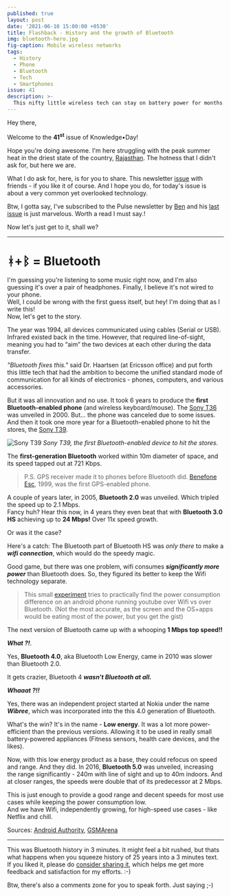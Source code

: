 ```yaml
---
published: true
layout: post
date: '2021-06-10 15:00:00 +0530'
title: Flashback - History and the growth of Bluetooth
img: bluetooth-hero.jpg
fig-caption: Mobile wireless networks
tags:
  - History
  - Phone
  - Bluetooth
  - Tech
  - Smartphones
issue: 41
description: >-
  This nifty little wireless tech can stay on battery power for months. You gotta know how this thing developed...
---
```

Hey there,

Welcome to the <strong>41<sup>st</sup></strong> issue of Knowledge•Day!  

Hope you're doing awesome. I'm here struggling with the peak summer heat in the driest state of the country, [Rajasthan](https://en.wikipedia.org/wiki/Rajasthan). The hotness that I didn't ask for, but here we are.  

What I do ask for, here, is for you to share. This newsletter [issue](https://knowledgeday.in/bluetooth-history/) with friends - if you like it of course. And I hope you do, for today's issue is about a very common yet overlooked technology.  

Btw, I gotta say, I've subscribed to the Pulse newsletter by [Ben](https://twitter.com/PerspectiveIX) and his [last issue](https://perspectiveix.substack.com/p/the-curiosity-itch) is just marvelous. Worth a read I must say.!  

Now let's just get to it, shall we?  

----

# ᚼ+ᛒ = Bluetooth

I'm guessing you're listening to some music right now, and I'm also guessing it's over a pair of headphones. Finally, I believe it's not wired to your phone.    
Well, I could be wrong with the first guess itself, but hey! I'm doing that as I write this!  
Now, let's get to the story.  

The year was 1994, all devices communicated using cables (Serial or USB). Infrared existed back in the time. However, that required line-of-sight, meaning you had to “aim” the two devices at each other during the data transfer.  

_"Bluetooth fixes this."_ said Dr. Haartsen (at Ericsson office) and put forth this little tech that had the ambition to become the unified standard mode of communication for all kinds of electronics - phones, computers, and various accessories.  

But it was all innovation and no use. It took 6 years to produce the **first Bluetooth-enabled phone** (and wireless keyboard/mouse). The [Sony T36](https://www.gsmarena.com/ericsson_t36-190.php) was unveiled in 2000. But... the phone was canceled due to some issues. And then it took one more year for a Bluetooth-enabled phone to hit the stores, the [Sony T39](https://www.gsmarena.com/ericsson_t39-252.php).   

![Sony T39](https://fdn.gsmarena.com/imgroot/news/21/05/flashback-bluetooht/inline/-650/gsmarena_005.jpg)
_Sony T39, the first Bluetooth-enabled device to hit the stores._

The **first-generation Bluetooth** worked within 10m diameter of space, and its speed tapped out at 721 Kbps.  

> P.S. GPS receiver made it to phones before Bluetooth did. [Benefone Esc](https://www.gsmarena.com/benefon_esc!-44.php), 1999, was the first GPS-enabled phone.  

A couple of years later, in 2005, **Bluetooth 2.0** was unveiled. Which tripled the speed up to 2.1 Mbps.  
Fancy huh? Hear this now, in 4 years they even beat that with **Bluetooth 3.0 HS** achieving up to **24 Mbps!** Over 11x speed growth.   

Or was it the case?  

Here's a catch: The Bluetooth part of Bluetooth HS was _only there_ to make a **_wifi connection_**, which would do the speedy magic.  

Good game, but there was one problem, wifi consumes **_significantly more power_** than Bluetooth does. So, they figured its better to keep the Wifi technology separate.  

> This small [experiment](https://www.clearevo.com/ecodroidlink/bluetooth_vs_wifi_on_android_battery_consumption/index.html) tries to practically find the power consumption difference on an android phone running youtube over Wifi vs over Bluetooth. (Not the most accurate, as the screen and the OS+apps would be eating most of the power, but you get the gist)  

The next version of Bluetooth came up with a whooping **1 Mbps top speed!!**  

_**What ?!**_.  

Yes, **Bluetooth 4.0**, aka Bluetooth Low Energy, came in 2010 was slower than Bluetooth 2.0.  

It gets crazier, Bluetooth 4 **_wasn't Bluetooth at all._**  

_**Whaaat ?!!**_  

Yes, there was an independent project started at Nokia under the name **_Wibree_**, which was incorporated into the this 4.0 generation of Bluetooth.  

What's the win? It's in the name - **Low energy**.  It was a lot more power-efficient than the previous versions. Allowing it to be used in really small battery-powered appliances (Fitness sensors, health care devices, and the likes).    

Now, with this low energy product as a base, they could refocus on speed and range. And they did. In 2016, **Bluetooth 5.0** was unveiled, increasing the range significantly - 240m with line of sight and up to 40m indoors. And at closer ranges, the speeds were double that of its predecessor at 2 Mbps.   

This is just enough to provide a good range and decent speeds for most use cases while keeping the power consumption low.   
And we have Wifi, independently growing, for high-speed use cases - like Netflix and chill.   

Sources: [Android Authority](https://www.androidauthority.com/history-bluetooth-explained-846345/), [GSMArena](https://www.gsmarena.com/flashback_a_brief_history_of_bluetooth-news-49119.php)   

---

This was Bluetooth history in 3 minutes. It might feel a bit rushed, but thats what happens when you squeeze history of 25 years into a 3 minutes text.  
If you liked it, please do [consider sharing it]({{site.baseurl}}/bluetooth-history/), which helps me get more feedback and satisfaction for my efforts. :-)   

Btw, there's also a comments zone for you to speak forth. Just saying ;-)  
